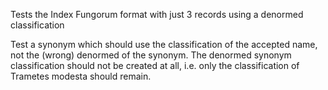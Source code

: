 Tests the Index Fungorum format with just 3 records using a denormed classification

Test a synonym which should use the classification of the accepted name, not the (wrong) denormed of the synonym.
The denormed synonym classification should not be created at all, i.e. only the classification of Trametes modesta should remain.


